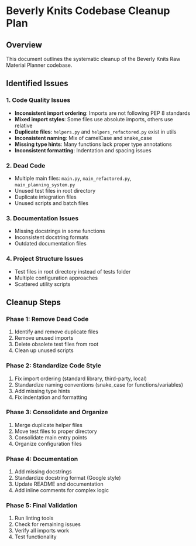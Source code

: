 # Beverly Knits Codebase Cleanup Plan

## Overview
This document outlines the systematic cleanup of the Beverly Knits Raw Material Planner codebase.

## Identified Issues

### 1. Code Quality Issues
- **Inconsistent import ordering**: Imports are not following PEP 8 standards
- **Mixed import styles**: Some files use absolute imports, others use relative
- **Duplicate files**: `helpers.py` and `helpers_refactored.py` exist in utils
- **Inconsistent naming**: Mix of camelCase and snake_case
- **Missing type hints**: Many functions lack proper type annotations
- **Inconsistent formatting**: Indentation and spacing issues

### 2. Dead Code
- Multiple main files: `main.py`, `main_refactored.py`, `main_planning_system.py`
- Unused test files in root directory
- Duplicate integration files
- Unused scripts and batch files

### 3. Documentation Issues
- Missing docstrings in some functions
- Inconsistent docstring formats
- Outdated documentation files

### 4. Project Structure Issues
- Test files in root directory instead of tests folder
- Multiple configuration approaches
- Scattered utility scripts

## Cleanup Steps

### Phase 1: Remove Dead Code
1. Identify and remove duplicate files
2. Remove unused imports
3. Delete obsolete test files from root
4. Clean up unused scripts

### Phase 2: Standardize Code Style
1. Fix import ordering (standard library, third-party, local)
2. Standardize naming conventions (snake_case for functions/variables)
3. Add missing type hints
4. Fix indentation and formatting

### Phase 3: Consolidate and Organize
1. Merge duplicate helper files
2. Move test files to proper directory
3. Consolidate main entry points
4. Organize configuration files

### Phase 4: Documentation
1. Add missing docstrings
2. Standardize docstring format (Google style)
3. Update README and documentation
4. Add inline comments for complex logic

### Phase 5: Final Validation
1. Run linting tools
2. Check for remaining issues
3. Verify all imports work
4. Test functionality